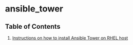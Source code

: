 # ansible_tower

## Table of Contents

1. [Instructions on how to install Ansible Tower on RHEL host](https://github.com/angelavuong/ansible/blob/main/ansible_tower/install_tower.md)

